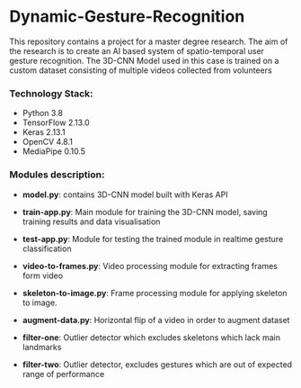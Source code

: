 # Dynamic-Gesture-Recognition
This repository contains a project for a master degree research.
The aim of the research is to create an AI based system of spatio-temporal user gesture recognition.
The 3D-CNN Model used in this case is trained on a custom dataset consisting of multiple videos collected from volunteers

### Technology Stack:
- Python 3.8
- TensorFlow 2.13.0
- Keras 2.13.1
- OpenCV 4.8.1
- MediaPipe 0.10.5


### Modules description:
- **model.py**: contains 3D-CNN model built with Keras API

- **train-app.py**: Main module for training the 3D-CNN model, saving training results and data visualisation

- **test-app.py**: Module for testing the trained module in realtime gesture classification

- **video-to-frames.py**: Video processing module for extracting frames form video 

- **skeleton-to-image.py**: Frame processing module for applying skeleton to image.

- **augment-data.py**: Horizontal flip of a video in order to augment dataset

- **filter-one**: Outlier detector which excludes skeletons which lack main landmarks

- **filter-two**: Outlier detector, excludes gestures which are out of expected range of performance
